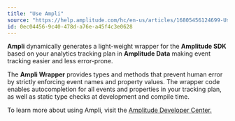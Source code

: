 ```yaml
---
title: "Use Ampli"
source: "https://help.amplitude.com/hc/en-us/articles/16805456124699-Use-Ampli"
id: 0ec04456-9c40-478d-a76e-a45f4c3e0628
---
```


**Ampli** dynamically generates a light-weight wrapper for the **Amplitude SDK** based on your analytics tracking plan in **Amplitude Data** making event tracking easier and less error-prone.

The **Ampli Wrapper** provides types and methods that prevent human error by strictly enforcing event names and property values. The wrapper code enables autocompletion for all events and properties in your tracking plan, as well as static type checks at development and compile time.

To learn more about using Ampli, visit the [Amplitude Developer Center.](https://www.docs.developers.amplitude.com/data/ampli/)
